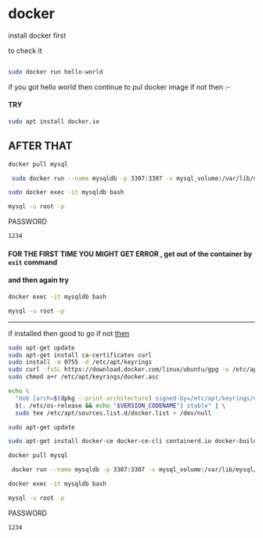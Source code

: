 # docker



install docker first 

to check it 

```bash

sudo docker run hello-world
```
if you got hello world then continue to pul docker image if not then :-

#### TRY

```bash
sudo apt install docker.io
```

## AFTER THAT 
```bash
docker pull mysql
```
```bash
 sudo docker run --name mysqldb -p 3307:3307 -v mysql_volume:/var/lib/mysql/ -d -e "MYSQL_ROOT_PASSWORD=1234" mysql
```

```bash
sudo docker exec -it mysqldb bash
```


```bash
mysql -u root -p

```
PASSWORD
```bash
1234
```
#### FOR THE FIRST TIME YOU MIGHT GET ERROR , get out of the container by ``exit`` command

#### and then again try 

```bash
docker exec -it mysqldb bash
```


```bash
mysql -u root -p

```



-----




if installed then good to go 
if not [then](https://github.com/kimroy99/Docker/blob/main/Guide) 

```bash
sudo apt-get update
sudo apt-get install ca-certificates curl
sudo install -m 0755 -d /etc/apt/keyrings
sudo curl -fsSL https://download.docker.com/linux/ubuntu/gpg -o /etc/apt/keyrings/docker.asc
sudo chmod a+r /etc/apt/keyrings/docker.asc

```
```bash
echo \
  "deb [arch=$(dpkg --print-architecture) signed-by=/etc/apt/keyrings/docker.asc] https://download.docker.com/linux/ubuntu \
  $(. /etc/os-release && echo "$VERSION_CODENAME") stable" | \
  sudo tee /etc/apt/sources.list.d/docker.list > /dev/null
```

```bash
sudo apt-get update
```
```bash
sudo apt-get install docker-ce docker-ce-cli containerd.io docker-buildx-plugin docker-compose-plugin
```

```bash
docker pull mysql
```
```bash
 docker run --name mysqldb -p 3307:3307 -v mysql_volume:/var/lib/mysql/ -d -e "MYSQL_ROOT_PASSWORD=1234" mysql
```

```bash
docker exec -it mysqldb bash
```


```bash
mysql -u root -p

```
PASSWORD
```bash
1234
```




